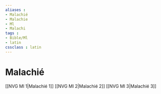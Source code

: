 ```yaml
---
aliases : 
- Malachié
- Malachie
- Ml
- Malachi
tags : 
- Bible/Ml
- latin
cssclass : latin
---
```


# Malachié

[[NVG Ml 1|Malachié 1]]
[[NVG Ml 2|Malachié 2]]
[[NVG Ml 3|Malachié 3]]
